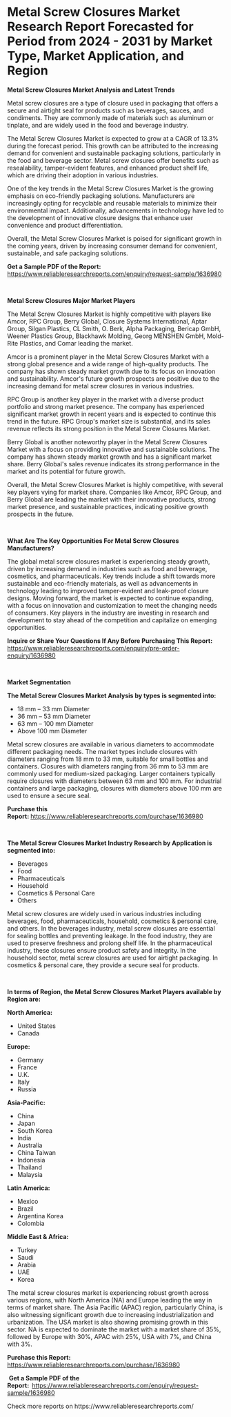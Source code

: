 <p><h1>Metal Screw Closures Market Research Report Forecasted for Period from 2024 -  2031 by Market Type, Market Application, and Region</h1></p><p><strong>Metal Screw Closures Market Analysis and Latest Trends</strong></p>
<p><p>Metal screw closures are a type of closure used in packaging that offers a secure and airtight seal for products such as beverages, sauces, and condiments. They are commonly made of materials such as aluminum or tinplate, and are widely used in the food and beverage industry.</p><p>The Metal Screw Closures Market is expected to grow at a CAGR of 13.3% during the forecast period. This growth can be attributed to the increasing demand for convenient and sustainable packaging solutions, particularly in the food and beverage sector. Metal screw closures offer benefits such as resealability, tamper-evident features, and enhanced product shelf life, which are driving their adoption in various industries.</p><p>One of the key trends in the Metal Screw Closures Market is the growing emphasis on eco-friendly packaging solutions. Manufacturers are increasingly opting for recyclable and reusable materials to minimize their environmental impact. Additionally, advancements in technology have led to the development of innovative closure designs that enhance user convenience and product differentiation.</p><p>Overall, the Metal Screw Closures Market is poised for significant growth in the coming years, driven by increasing consumer demand for convenient, sustainable, and safe packaging solutions.</p></p>
<p><strong>Get a Sample PDF of the Report:&nbsp;</strong> <a href="https://www.reliableresearchreports.com/enquiry/request-sample/1636980">https://www.reliableresearchreports.com/enquiry/request-sample/1636980</a></p>
<p>&nbsp;</p>
<p><strong>Metal Screw Closures Major Market Players</strong></p>
<p><p>The Metal Screw Closures Market is highly competitive with players like Amcor, RPC Group, Berry Global, Closure Systems International, Aptar Group, Silgan Plastics, CL Smith, O. Berk, Alpha Packaging, Bericap GmbH, Weener Plastics Group, Blackhawk Molding, Georg MENSHEN GmbH, Mold-Rite Plastics, and Comar leading the market.</p><p>Amcor is a prominent player in the Metal Screw Closures Market with a strong global presence and a wide range of high-quality products. The company has shown steady market growth due to its focus on innovation and sustainability. Amcor's future growth prospects are positive due to the increasing demand for metal screw closures in various industries.</p><p>RPC Group is another key player in the market with a diverse product portfolio and strong market presence. The company has experienced significant market growth in recent years and is expected to continue this trend in the future. RPC Group's market size is substantial, and its sales revenue reflects its strong position in the Metal Screw Closures Market.</p><p>Berry Global is another noteworthy player in the Metal Screw Closures Market with a focus on providing innovative and sustainable solutions. The company has shown steady market growth and has a significant market share. Berry Global's sales revenue indicates its strong performance in the market and its potential for future growth.</p><p>Overall, the Metal Screw Closures Market is highly competitive, with several key players vying for market share. Companies like Amcor, RPC Group, and Berry Global are leading the market with their innovative products, strong market presence, and sustainable practices, indicating positive growth prospects in the future.</p></p>
<p>&nbsp;</p>
<p><strong>What Are The Key Opportunities For Metal Screw Closures Manufacturers?</strong></p>
<p><p>The global metal screw closures market is experiencing steady growth, driven by increasing demand in industries such as food and beverage, cosmetics, and pharmaceuticals. Key trends include a shift towards more sustainable and eco-friendly materials, as well as advancements in technology leading to improved tamper-evident and leak-proof closure designs. Moving forward, the market is expected to continue expanding, with a focus on innovation and customization to meet the changing needs of consumers. Key players in the industry are investing in research and development to stay ahead of the competition and capitalize on emerging opportunities.</p></p>
<p><strong>Inquire or Share Your Questions If Any Before Purchasing This Report:</strong> <a href="https://www.reliableresearchreports.com/enquiry/pre-order-enquiry/1636980">https://www.reliableresearchreports.com/enquiry/pre-order-enquiry/1636980</a></p>
<p>&nbsp;</p>
<p><strong>Market Segmentation</strong></p>
<p><strong>The Metal Screw Closures Market Analysis by types is segmented into:</strong></p>
<p><ul><li>18 mm – 33 mm Diameter</li><li>36 mm – 53 mm Diameter</li><li>63 mm – 100 mm Diameter</li><li>Above 100 mm Diameter</li></ul></p>
<p><p>Metal screw closures are available in various diameters to accommodate different packaging needs. The market types include closures with diameters ranging from 18 mm to 33 mm, suitable for small bottles and containers. Closures with diameters ranging from 36 mm to 53 mm are commonly used for medium-sized packaging. Larger containers typically require closures with diameters between 63 mm and 100 mm. For industrial containers and large packaging, closures with diameters above 100 mm are used to ensure a secure seal.</p></p>
<p><strong>Purchase this Report:&nbsp;</strong><a href="https://www.reliableresearchreports.com/purchase/1636980">https://www.reliableresearchreports.com/purchase/1636980</a></p>
<p>&nbsp;</p>
<p><strong>The Metal Screw Closures Market Industry Research by Application is segmented into:</strong></p>
<p><ul><li>Beverages</li><li>Food</li><li>Pharmaceuticals</li><li>Household</li><li>Cosmetics & Personal Care</li><li>Others</li></ul></p>
<p><p>Metal screw closures are widely used in various industries including beverages, food, pharmaceuticals, household, cosmetics & personal care, and others. In the beverages industry, metal screw closures are essential for sealing bottles and preventing leakage. In the food industry, they are used to preserve freshness and prolong shelf life. In the pharmaceutical industry, these closures ensure product safety and integrity. In the household sector, metal screw closures are used for airtight packaging. In cosmetics & personal care, they provide a secure seal for products.</p></p>
<p>&nbsp;</p>
<p><strong>In terms of Region, the Metal Screw Closures Market Players available by Region are:</strong></p>
<p>
    <p> <strong> North America: </strong>
        <ul>
            <li>United States</li>
            <li>Canada</li>
        </ul>
        </p> 
    <p> <strong> Europe: </strong>
        <ul>
            <li>Germany</li>
            <li>France</li>
            <li>U.K.</li>
            <li>Italy</li>
            <li>Russia</li>
        </ul>
        </p> 
    <p> <strong> Asia-Pacific: </strong>
        <ul>
            <li>China</li>
            <li>Japan</li>
            <li>South Korea</li>
            <li>India</li>
            <li>Australia</li>
            <li>China Taiwan</li>
            <li>Indonesia</li>
            <li>Thailand</li>
            <li>Malaysia</li>
        </ul>
        </p> 
    <p> <strong> Latin America: </strong>
        <ul>
            <li>Mexico</li>
            <li>Brazil</li>
            <li>Argentina Korea</li>
            <li>Colombia</li>
        </ul>
        </p> 
    <p> <strong> Middle East & Africa: </strong>
        <ul>
            <li>Turkey</li>
            <li>Saudi</li>
            <li>Arabia</li>
            <li>UAE</li>
            <li>Korea</li>
        </ul>
    </p>
    </p>
<p><p>The metal screw closures market is experiencing robust growth across various regions, with North America (NA) and Europe leading the way in terms of market share. The Asia Pacific (APAC) region, particularly China, is also witnessing significant growth due to increasing industrialization and urbanization. The USA market is also showing promising growth in this sector. NA is expected to dominate the market with a market share of 35%, followed by Europe with 30%, APAC with 25%, USA with 7%, and China with 3%.</p></p>
<p><strong>Purchase this Report: </strong><a href="https://www.reliableresearchreports.com/purchase/1636980">https://www.reliableresearchreports.com/purchase/1636980</a></p>
<p>&nbsp;<strong>Get a Sample PDF of the Report:&nbsp;&nbsp;</strong><a href="https://www.reliableresearchreports.com/enquiry/request-sample/1636980">https://www.reliableresearchreports.com/enquiry/request-sample/1636980</a></p>
<p><strong></strong></p>
<p>Check more reports on https://www.reliableresearchreports.com/</p>
